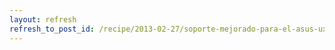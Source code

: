 ```yaml
---
layout: refresh
refresh_to_post_id: /recipe/2013-02-27/soporte-mejorado-para-el-asus-ux32vd
---
```

